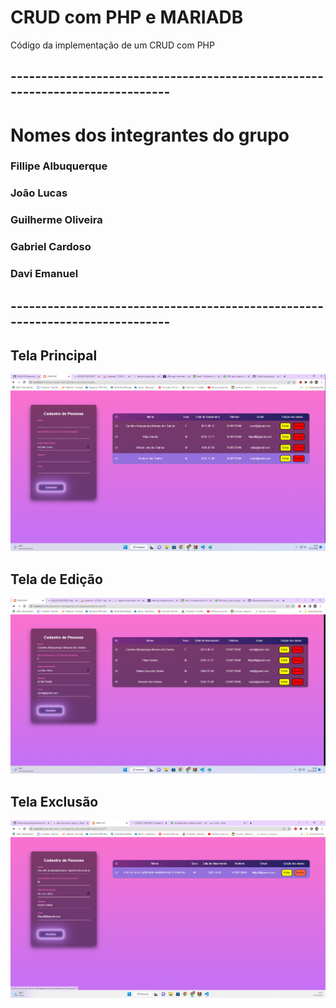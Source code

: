 # CRUD com PHP e MARIADB 
Código da implementação de um CRUD com PHP 
## -----------------------------------------------------------------------------
# Nomes dos integrantes do grupo
 ### Fillipe Albuquerque
 ### João Lucas
 ### Guilherme Oliveira
 ### Gabriel Cardoso
 ### Davi Emanuel


## -----------------------------------------------------------------------------
## Tela Principal
![preview img](/TelaPrincipal.png)

## Tela de Edição
![preview img](/TeladeEdicao.png)

## Tela Exclusão
![preview img](/TeladeExclusao.png)





